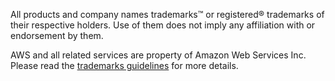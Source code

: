 All products and company names trademarks™ or registered® trademarks of their respective holders. Use of them does not imply any affiliation with or endorsement by them.

AWS and all related services are property of Amazon Web Services Inc. Please read the [trademarks guidelines](https://aws.amazon.com/trademark-guidelines/) for more details.
